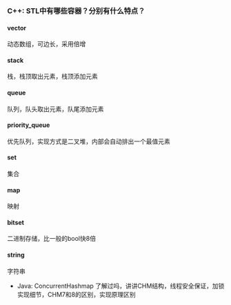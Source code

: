 ### C++: STL中有哪些容器？分别有什么特点？

#### vector

动态数组，可边长，采用倍增

#### stack

栈，栈顶取出元素，栈顶添加元素

#### queue

队列，队头取出元素，队尾添加元素

#### priority_queue

优先队列，实现方式是二叉堆，内部会自动排出一个最值元素

#### set

集合

#### map

映射

#### bitset

二进制存储，比一般的bool快8倍

#### string

字符串

- Java: ConcurrentHashmap 了解过吗，讲讲CHM结构，线程安全保证，加锁实现细节，CHM7和8的区别，实现原理区别